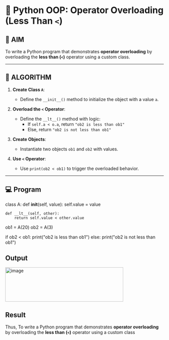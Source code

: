 # 🐍 Python OOP: Operator Overloading (Less Than `<`)

## 🎯 AIM

To write a Python program that demonstrates **operator overloading** by overloading the **less than (`<`)** operator using a custom class.

---

## 🧠 ALGORITHM

1. **Create Class `A`**:
   - Define the `__init__()` method to initialize the object with a value `a`.

2. **Overload the `<` Operator**:
   - Define the `__lt__()` method with logic:
     - If `self.a < o.a`, return `"ob2 is less than ob1"`
     - Else, return `"ob2 is not less than ob1"`

3. **Create Objects**:
   - Instantiate two objects `ob1` and `ob2` with values.

4. **Use `<` Operator**:
   - Use `print(ob2 < ob1)` to trigger the overloaded behavior.

---

## 💻 Program
class A:
    def __init__(self, value):
        self.value = value

    def __lt__(self, other):
        return self.value < other.value

ob1 = A(20)
ob2 = A(3)

if ob2 < ob1:
    print("ob2 is less than ob1")
else:
    print("ob2 is not less than ob1")
    
## Output
<img width="375" height="109" alt="image" src="https://github.com/user-attachments/assets/7b4c5000-16c3-4e18-a6fe-2499444880f6" />

## Result
Thus, To write a Python program that demonstrates **operator overloading** by overloading the **less than (`<`)** operator using a custom class
